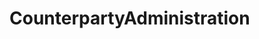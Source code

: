 # CounterpartyAdministration   

<script src="https://unpkg.com/@stoplight/elements/web-components.min.js"></script>
<link rel="stylesheet" href="https://unpkg.com/@stoplight/elements/styles.min.css">

<elements-api
  apiDescriptionUrl="CounterpartyAdministration.yaml"
  layout="sidebar"
  router="hash"
  hideTryIt="false"
  hideSchemas="false"
  hideInternal="false"
/>